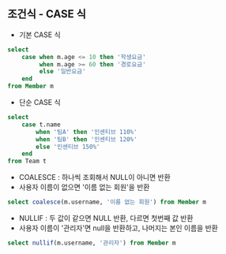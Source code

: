 ## 조건식 - CASE 식 
- 기본 CASE 식 
```sql
select
    case when m.age <= 10 then '학생요금' 
         when m.age >= 60 then '경로요금'
         else '일반요금'
    end
from Member m
``` 
- 단순 CASE 식 
```sql
select 
    case t.name
        when '팀A' then '인센티브 110%'
        when '팀B' then '인센티브 120%'
        else '인센티브 150%'
    end
from Team t
```

- COALESCE : 하나씩 조회해서 NULL이 아니면 반환
- 사용자 이름이 없으면 '이름 없는 회원'을 반환
```sql
select coalesce(m.username, '이름 없는 회원') from Member m
``` 
- NULLIF : 두 값이 같으면 NULL 반환, 다르면 첫번째 값 반환
- 사용자 이름이 '관리자'면 null을 반환하고, 나머지는 본인 이름을 반환 
```sql
select nullif(m.username, '관리자') from Member m
```
